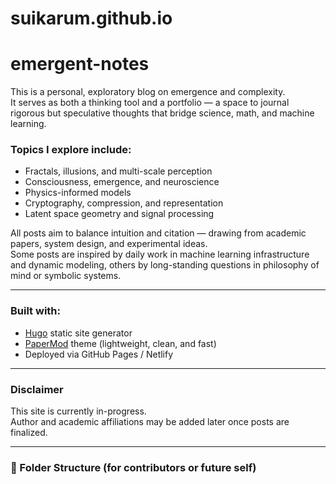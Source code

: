 # suikarum.github.io
# emergent-notes

This is a personal, exploratory blog on emergence and complexity.  
It serves as both a thinking tool and a portfolio — a space to journal rigorous but speculative thoughts that bridge science, math, and machine learning.

### Topics I explore include:
- Fractals, illusions, and multi-scale perception
- Consciousness, emergence, and neuroscience
- Physics-informed models
- Cryptography, compression, and representation
- Latent space geometry and signal processing

All posts aim to balance intuition and citation — drawing from academic papers, system design, and experimental ideas.  
Some posts are inspired by daily work in machine learning infrastructure and dynamic modeling, others by long-standing questions in philosophy of mind or symbolic systems.

---

### Built with:
- [Hugo](https://gohugo.io/) static site generator
- [PaperMod](https://github.com/adityatelange/hugo-PaperMod) theme (lightweight, clean, and fast)
- Deployed via GitHub Pages / Netlify

---

### Disclaimer
This site is currently in-progress.  
Author and academic affiliations may be added later once posts are finalized.

---

### 📂 Folder Structure (for contributors or future self)

